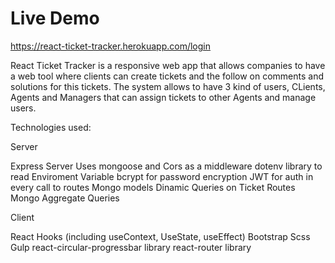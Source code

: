# Live Demo

https://react-ticket-tracker.herokuapp.com/login

React Ticket Tracker is a responsive web app that allows companies to have a web tool where clients can create tickets and the follow on comments and solutions for this tickets. The system allows to have 3 kind of users, CLients, Agents and Managers that can assign tickets to other Agents and manage users.


Technologies used:

Server

Express Server
Uses mongoose and Cors as a middleware
dotenv library to read Enviroment Variable
bcrypt for password encryption
JWT for auth in every call to routes
Mongo models
Dinamic Queries on Ticket Routes
Mongo Aggregate Queries

Client

React Hooks (including useContext, UseState, useEffect)
Bootstrap
Scss
Gulp
react-circular-progressbar library
react-router library
